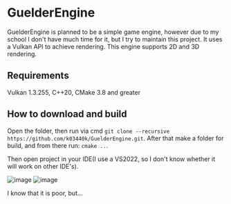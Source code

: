 # GuelderEngine

GuelderEngine is planned to be a simple game engine, however due to my school I don't have much time for it, but I try to maintain this project. It uses a Vulkan API to achieve rendering. This engine supports 2D and 3D rendering.

## Requirements 
Vulkan 1.3.255, C++20, CMake 3.8 and greater

## How to download and build

Open the folder, then run via cmd ```git clone --recursive https://github.com/k03440k/GuelderEngine.git```. After that make a folder for build, and from there run: ```cmake ..```.

Then open project in your IDE(I use a VS2022, so I don't know whether it will work on other IDE's).

![image](https://drive.google.com/uc?export=view&id=1dZ2HYKKJTRnnPNZhzvJC6yF-f6XHfewF)
![image](https://drive.google.com/uc?export=view&id=1bsMbSN8f1ICTir0giMP_SqMq3oERXndL)

I know that it is poor, but...